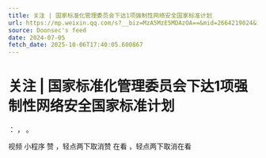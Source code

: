 ```yaml
---
title: 关注 | 国家标准化管理委员会下达1项强制性网络安全国家标准计划
url: https://mp.weixin.qq.com/s?__biz=MzA5MzE5MDAzOA==&mid=2664219024&idx=4&sn=b992c63c8da4a46a7d3f0ab0fd35359d
source: Doonsec's feed
date: 2024-07-05
fetch_date: 2025-10-06T17:40:05.600867
---
```


# 关注 | 国家标准化管理委员会下达1项强制性网络安全国家标准计划

：
，
。

视频
小程序
赞
，轻点两下取消赞
在看
，轻点两下取消在看